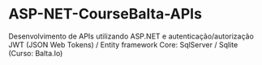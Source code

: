 # ASP-NET-CourseBalta-APIs
Desenvolvimento de APIs utilizando ASP.NET e autenticação/autorização JWT (JSON Web Tokens) / Entity framework Core: SqlServer / Sqlite  (Curso: Balta.Io)
